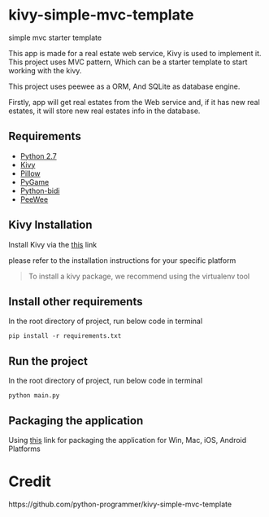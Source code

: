 # kivy-simple-mvc-template
simple mvc starter template

This app is made for a real estate web service, Kivy is used to implement it. This project uses MVC pattern, Which can be a starter template to start working with the kivy.

This project uses peewee as a ORM, And SQLite as database engine.

Firstly, app will get real estates from the Web service and, if it has new real estates, it will store new real estates info in the database.

## Requirements

* [Python 2.7](https://www.python.org/downloads/release/python-2712/)
* [Kivy](https://kivy.org/#home)
* [Pillow](https://python-pillow.org/)
* [PyGame](https://www.pygame.org/news)
* [Python-bidi](https://pypi.python.org/pypi/python-bidi)
* [PeeWee](https://github.com/coleifer/peewee)

## Kivy Installation

Install Kivy via the [this](https://kivy.org/#download) link

please refer to the installation instructions for your specific platform

> To install a kivy package, we recommend using the virtualenv tool

## Install other requirements
In the root directory of project, run below code in terminal

`pip install -r requirements.txt`

## Run the project
In the root directory of project, run below code in terminal

`python main.py`

## Packaging the application
Using [this](https://kivy.org/docs/guide/packaging.html) link for packaging the application for Win, Mac, iOS, Android Platforms

<h1>Credit</h1>
https://github.com/python-programmer/kivy-simple-mvc-template
